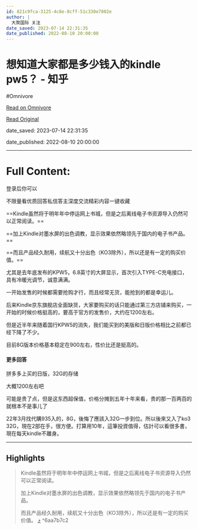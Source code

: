 ```yaml
---
id: 821c9fca-3125-4c8e-8cff-51c330e7802e
author: |
  大聚国际​ 关注
date_saved: 2023-07-14 22:31:35
date_published: 2022-08-10 20:00:00
---
```


# 想知道大家都是多少钱入的kindle pw5？ - 知乎
#Omnivore

[Read on Omnivore](https://omnivore.app/me/https-www-zhihu-com-question-540391059-answer-2622112441-18957637e3b)

[Read Original](https://www.zhihu.com/question/540391059/answer/2622112441)

date_saved: 2023-07-14 22:31:35

date_published: 2022-08-10 20:00:00

--- 

# Full Content: 

登录后你可以

不限量看优质回答私信答主深度交流精彩内容一键收藏

==Kindle虽然将于明年年中停运网上书城，但是之后离线电子书资源导入仍然可以正常阅读。==

==加上Kindle对墨水屏的出色调教，显示效果依然略领先于国内的电子书产品。==

==而且产品经久耐用，续航又十分出色（KO3除外），所以还是有一定的购买价值。==

尤其是去年底发布的KPW5，6.8英寸的大屏显示，首次引入TYPE-C充电接口，具有冷暖光调节，诚意满满。

一开始发售的时候都需要抢购才行，而且经常无货，能抢到的都是幸运儿。

后来Kindle京东旗舰店全面缺货，大家要购买的话只能通过第三方店铺来购买，一开始的时候价格挺高的，要高于官方的发售价，大约在1200左右。

但是近半年来随着国行KPW5的消失，我们能买到的美版和日版价格相比之前都已经下降了不少。

目前8G版本价格基本稳定在900左右，性价比还是挺高的。

#### 更多回答

拼多多上买的日版，32G的存储

大概1200左右吧

可能是贵了点，但是这东西超保值，价格分摊到五年十年来看，贵的那一百两百的就根本不是事儿了

22年3月找代購935入的，8G，後悔了應該入32G一步到位。所以後來又入了ko3 32G，現在2部在手，很方便。打算用10年，這筆投資值得，估計可以看很多書，現在每天kindle不離身。

---

## Highlights

> Kindle虽然将于明年年中停运网上书城，但是之后离线电子书资源导入仍然可以正常阅读。
> 
> 加上Kindle对墨水屏的出色调教，显示效果依然略领先于国内的电子书产品。
> 
> 而且产品经久耐用，续航又十分出色（KO3除外），所以还是有一定的购买价值。 [⤴️](https://omnivore.app/me/https-www-zhihu-com-question-540391059-answer-2622112441-18957637e3b#6aa7b7c2-e873-42f5-b796-c77410aa810e)  ^6aa7b7c2


